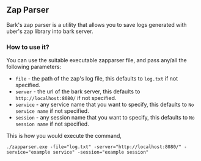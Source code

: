 ## Zap Parser
Bark's zap parser is a utility that allows you to save logs generated with uber's zap library into bark server.

### How to use it?
You can use the suitable executable zapparser file, and pass any/all the following parameters:

- `file` - the path of the zap's log file, this defaults to `log.txt` if not specified.
- `server` - the url of the bark server, this defaults to `http://localhost:8080/` if not specified.
- `service` - any service name that you want to specify, this defaults to `No service name` if not specified.
- `session` - any session name that you want to specify, this defaults to `No session name` if not specified.

This is how you would execute the command,

```shell
./zapparser.exe -file="log.txt" -server="http://localhost:8080/" -service="example service" -session="example session"
```


